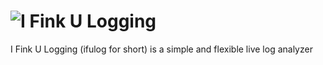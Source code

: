 ![I Fink U Logging](http://i.imgur.com/M0OjfgJ.png)
================

I Fink U Logging (ifulog for short) is a simple and flexible live log analyzer
